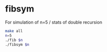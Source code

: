 # fibsym

For simulation of n=5 / stats of double recursion

```sh
make all
n=5
./fib $n
./fibsym $n

